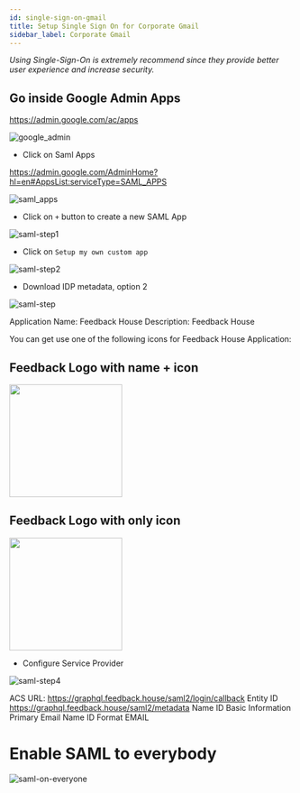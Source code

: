 ```yaml
---
id: single-sign-on-gmail
title: Setup Single Sign On for Corporate Gmail 
sidebar_label: Corporate Gmail
---
```


*Using Single-Sign-On is extremely recommend since they provide better user experience and increase security.*

## Go inside Google Admin Apps

https://admin.google.com/ac/apps

![google_admin](/img/google-admin.png)

- Click on Saml Apps

https://admin.google.com/AdminHome?hl=en#AppsList:serviceType=SAML_APPS

![saml_apps](/img/google-saml-apps.png)

- Click on `+` button to create a new SAML App

![saml-step1](/img/google-saml-step1-sso.png)

- Click on `Setup my own custom app`

![saml-step2](/img/google-saml-step2-idp.png)

- Download IDP metadata, option 2

![saml-step](/img/google-saml-step3-custom-app.png)

Application Name: Feedback House
Description: Feedback House

You can get use one of the following icons for Feedback House Application:

## Feedback Logo with name + icon
<img src="/img/saml-logo-19.png" width="200" />

## Feedback Logo with only icon
<img src="/img/saml-logo-20.png" width="200" />

- Configure Service Provider

![saml-step4](/img/google-saml-step4-sp.png)

ACS URL: https://graphql.feedback.house/saml2/login/callback
Entity ID https://graphql.feedback.house/saml2/metadata
Name ID Basic Information Primary Email
Name ID Format EMAIL

# Enable SAML to everybody

![saml-on-everyone](/img/google-saml-on-everyone.png)